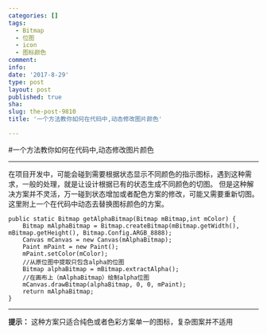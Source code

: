 ```yaml
---
categories: []
tags:
  - Bitmap
  - 位图
  - icon
  - 图标颜色
comment: 
info: 
date: '2017-8-29'
type: post
layout: post
published: true
sha: 
slug: the-post-9810
title: '一个方法教你如何在代码中,动态修改图片颜色'

---
```

#一个方法教你如何在代码中,动态修改图片颜色


----------


在项目开发中，可能会碰到需要根据状态显示不同颜色的指示图标，遇到这种需求，一般的处理，就是让设计根据已有的状态生成不同颜色的切图。
但是这种解决方案并不灵活，万一碰到状态增加或者配色方案的修改，可能又需要重新切图。
这里附上一个在代码中动态去替换图标颜色的方案。

    public static Bitmap getAlphaBitmap(Bitmap mBitmap,int mColor) {
        Bitmap mAlphaBitmap = Bitmap.createBitmap(mBitmap.getWidth(), mBitmap.getHeight(), Bitmap.Config.ARGB_8888);
        Canvas mCanvas = new Canvas(mAlphaBitmap);
        Paint mPaint = new Paint();
        mPaint.setColor(mColor);
        //从原位图中提取只包含alpha的位图
        Bitmap alphaBitmap = mBitmap.extractAlpha();
        //在画布上（mAlphaBitmap）绘制alpha位图
        mCanvas.drawBitmap(alphaBitmap, 0, 0, mPaint);
        return mAlphaBitmap;
    }
    
---
**提示：** 这种方案只适合纯色或者色彩方案单一的图标，复杂图案并不适用
    